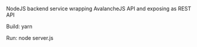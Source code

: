 NodeJS backend service wrapping AvalancheJS API and exposing as REST API

Build: yarn

Run: node server.js


